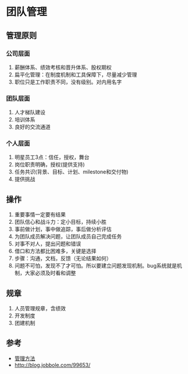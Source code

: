 # 团队管理

## 管理原则
### 公司层面
1. 薪酬体系、绩效考核和晋升体系、股权期权
1. 扁平化管理：在制度机制和工具保障下，尽量减少管理
1. 职位只是工作职责不同，没有级别。对内用名字

### 团队层面
1. 人才梯队建设
1. 培训体系
1. 良好的交流通道

### 个人层面
1. 明星员工3点：信任，授权，舞台
1. 岗位职责明确，授权(提供支持)
1. 任务共识(背景、目标、计划、milestone和交付物)
1. 提供挑战

## 操作
1. 重要事情一定要有结果
1. 团队信心和战斗力：定小目标，持续小胜
1. 事前做计划，事中做追踪，事后做分析评估
1. 为团队成员解决问题，让团队成员自己完成任务
1. 对事不对人，提出问题和错误
1. 借口和方法都比困难多，关键是选择
1. 步骤：沟通，文档，反馈（无论结果如何）
1. 问题不可怕，发现不了才可怕。所以要建立问题发现机制。bug系统就是机制，大家必须及时看和调整

## 规章
1. 人员管理规章，含绩效
1. 开发制度
1. 团建机制

## 参考
* [管理方法](https://me.wangyaqi.cn/#/kb/method)
* http://blog.jobbole.com/99653/
